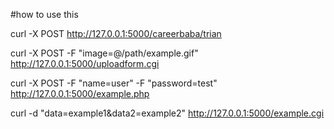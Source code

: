 #how to use this 

curl -X POST  http://127.0.0.1:5000/careerbaba/trian

curl -X POST -F "image=@/path/example.gif" http://127.0.0.1:5000/uploadform.cgi

curl -X POST -F "name=user" -F "password=test" http://127.0.0.1:5000/example.php

curl -d "data=example1&data2=example2" http://127.0.0.1:5000/example.cgi

